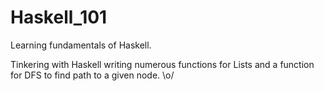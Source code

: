 # Haskell_101

Learning fundamentals of Haskell.

Tinkering with Haskell writing numerous functions for Lists and a function for DFS to find path to a given node. \o/
